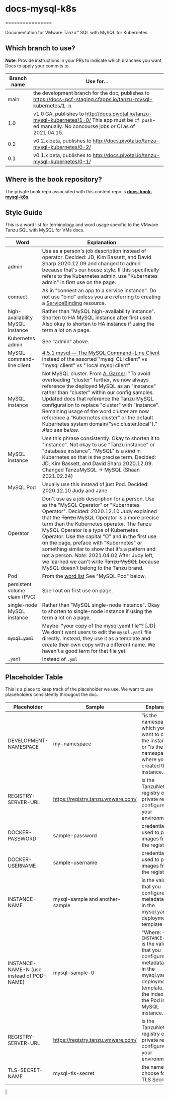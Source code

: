 # docs-mysql-k8s
================

Documentation for VMware Tanzu™ SQL with MySQL for Kubernetes

## Which branch to use?

**Note**: Provide instructions in your PRs to indicate which branches you want Docs to apply your commits to.

| Branch name | Use for… |
|-------------| -------|
| main      | the development branch for the doc, publishes to https://docs-pcf-staging.cfapps.io/tanzu-mysql-kubernetes/1-n |
| 1.0      | v1.0 GA, publishes to http://docs.pivotal.io/tanzu-mysql-kubernetes/1-0/  This app must be `cf push`-ed manually. No concourse jobs or CI as of 2021.04.15.| 
| 0.2      | v0.2.x beta, publishes to http://docs.pivotal.io/tanzu-mysql-kubernetes/0-2/|
| 0.1      | v0.1.x beta, publishes to http://docs.pivotal.io/tanzu-mysql-kubernetes/0-1/|


## Where is the book repository?

The private book repo associated with this content repo is [**docs-book-mysql-k8s**](https://github.com/pivotal-cf/docs-book-mysql-k8s).



## Style Guide

This is a word list for terminology and word usage specific to the VMware Tanzu SQL with MySQL for VMs docs.

| Word | Explanation |
|------|-------------|
| admin | Use as a person's job description instead of operator. Decided: JD, Kim Bassett, and David Sharp 2020.12.09 and changed to admin because that's our house style. If this specifically refers to the Kubernetes admin, use "Kubernetes admin" in first use on the page. |
| connect | As in "connect an app to a service instance". Do not use "bind" unless you are referring to creating a [ServiceBinding](https://kubernetes.io/docs/concepts/extend-kubernetes/service-catalog/#binding-to-a-managed-service) resource.  |
| high-availability MySQL instance | Rather than "MySQL high-availability instance". Shorten to HA MySQL instance after first used. Also okay to shorten to HA instance if using the term a lot on a page.|
| Kubernetes admin | See "admin" above. |
| MySQL command-line client | [4.5.1 mysql — The MySQL Command-Line Client](https://dev.mysql.com/doc/refman/8.0/en/mysql.html) instead of the assorted "mysql CLI client" vs "mysql client" vs " local mysql client" |
| MySQL instance | Not MySQL cluster. From [A. Garner](https://github.com/pivotal-cf/docs-mysql-k8s/pull/28): "To avoid overloading "cluster" further, we now always reference the deployed MySQL as an "instance" rather than "cluster" within our config samples. Updated docs that reference the Tanzu MySQL configuration to replace "cluster" with "instance". Remaining usage of the word cluster are now reference a "Kubernetes cluster" or the default Kubernetes system domain("svc.cluster.local")." _Also see below._|
| MySQL instance  | Use this phrase consistently. Okay to shorten it to "instance". Not okay to use "Tanzu instance" or "database instance". "MySQL" is a _kind_ in Kubernetes so that is the precise term. Decided: JD, Kim Bassett, and David Sharp 2020.12.09. Changed TanzuMySQL -> MySQL (Shaan 2021.02.24)|
| MySQL Pod | Usually use this instead of just Pod. Decided: 2020.12.10 Judy and Jane |
| Operator | Don't use as a job description for a person. Use as the "MySQL Operator" or "Kubernetes Operator". Decided: 2020.12.10 Judy explained that the ~~Tanzu~~ MySQL Operator is a more precise term than the Kubernetes operator. The ~~Tanzu~~ MySQL Operator is a type of Kubernetes Operator. Use the capital "O" and in the first use on the page, preface with "Kubernetes" or something similar to show that it's a pattern and not a person.   _Note:_ 2021.04.02 After Judy left, we learned we can't write ~~Tanzu MySQL~~ because MySQL doesn't belong to the Tanzu brand.|
| Pod  | From the [word list](https://docs.google.com/spreadsheets/d/1hkadtxR1hY57kK7h5HN4ITHLJleZixCDH_RJPUpNq_A/edit?usp=sharing) See "MySQL Pod" below. |
| persistent volume claim (PVC)  | Spell out on first use on page.|
| single-node MySQL instance | Rather than "MySQL single-node instance". Okay to shorten to single-node instance if using the term a lot on a page.|
| ~~`mysql.yaml`~~ | Maybe: "your copy of the mysql.yaml file"? [JD] We don't want users to edit the `mysql.yaml` file directly. Instead, they use it as a template and create their own copy with a different name. We haven't a good term for that file yet. |
| `.yaml` | Instead of `.yml` |

## Placeholder Table

This is a place to keep track of the placeholder we use.
We want to use placeholders consistently througout the doc.

| Placeholder | Sample | Explanation | Used in |
|-------------|--------|-------------|---------|
| DEVELOPMENT-NAMESPACE | my-namespace | "is the namespace in which you want to create the instance" or "is the namespace where you created the instance." | create-delete.html |
| REGISTRY-SERVER-URL |https://registry.tanzu.vmware.com/ |  is the TanzuNet registry or the private registry configured for your environment | create-delete.html|
| DOCKER-PASSWORD | sample-password | credentials used to pull images from the registry | create-delete.html |
| DOCKER-USERNAME |sample-username |  credentials used to pull images from the registry | create-delete.html |
| INSTANCE-NAME | mysql-sample and another-sample |   is the value that you configured for metadata.name in the mysql.yaml deployment template | create-delete.html, accessing.html |
| INSTANCE-NAME-N (use instead of POD-NAME)| mysql-sample-0 | "Where: + `INSTANCE-NAME` is the value that you configured for metadata.name in the mysql.yaml deployment template. + `N` is the index of the Pod in the MySQL instance." | create-delete-mysql.html, update-instance.html |
| REGISTRY-SERVER-URL |https://registry.tanzu.vmware.com/ |  is the TanzuNet registry or the private registry configured for your environment | create-delete.html|
| TLS-SECRET-NAME |mysql-tls-secret | the name you choose for the TLS Secret.  | configure-tls.html|
|
